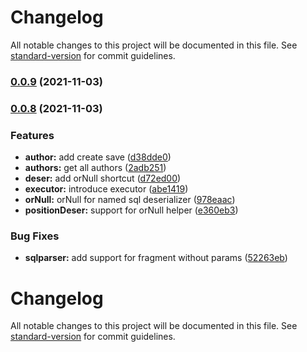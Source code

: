 # Changelog

All notable changes to this project will be documented in this file. See [standard-version](https://github.com/conventional-changelog/standard-version) for commit guidelines.

### [0.0.9](https://github.com/blemoine/posigrade/compare/v0.0.8...v0.0.9) (2021-11-03)

### [0.0.8](https://github.com/blemoine/posigrade/compare/v0.0.7...v0.0.8) (2021-11-03)


### Features

* **author:** add create save ([d38dde0](https://github.com/blemoine/posigrade/commit/d38dde042a0aa1905f4bdc4a4897d00aeac9a51b))
* **authors:** get all authors ([2adb251](https://github.com/blemoine/posigrade/commit/2adb251364f9901bfc8e9d7cff04c9d9b6d3bb7c))
* **deser:** add orNull shortcut ([d72ed00](https://github.com/blemoine/posigrade/commit/d72ed00a1712036f6689ce5ee489891ef62e9cbe))
* **executor:** introduce executor ([abe1419](https://github.com/blemoine/posigrade/commit/abe1419114aa3a521a674bb8591bed634f7f220f))
* **orNull:** orNull for named sql deserializer ([978eaac](https://github.com/blemoine/posigrade/commit/978eaac8e063262def93bd1eba122748af383248))
* **positionDeser:** support for orNull helper ([e360eb3](https://github.com/blemoine/posigrade/commit/e360eb333e4ba337858c0bb8edcc61ea94eea6b1))


### Bug Fixes

* **sqlparser:** add support for fragment without params ([52263eb](https://github.com/blemoine/posigrade/commit/52263eba88b666f601cc5d3a3230dd38458566ca))

# Changelog

All notable changes to this project will be documented in this file. See [standard-version](https://github.com/conventional-changelog/standard-version) for commit guidelines.
